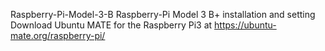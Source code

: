 Raspberry-Pi-Model-3-B
Raspberry-Pi Model 3 B+ installation and setting 
Download Ubuntu MATE for the Raspberry Pi3 at https://ubuntu-mate.org/raspberry-pi/
